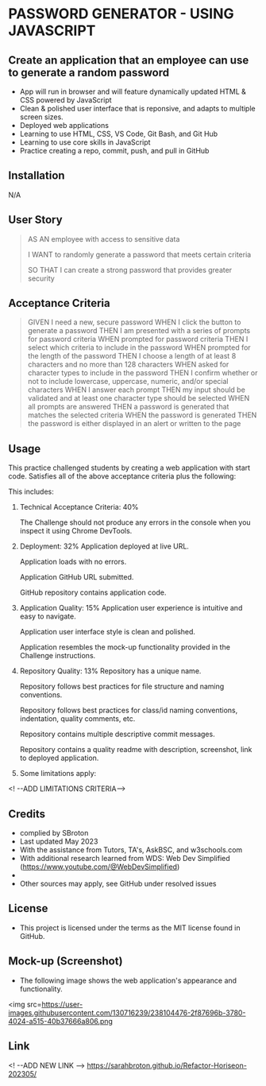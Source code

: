 # PASSWORD GENERATOR - USING JAVASCRIPT

## Create an application that an employee can use to generate a random password

- App will run in browser and will feature dynamically updated HTML & CSS powered by JavaScript
- Clean & polished user interface that is reponsive, and adapts to multiple screen sizes.  
- Deployed web applications  
- Learning to use HTML, CSS, VS Code, Git Bash, and Git Hub
- Learning to use core skills in JavaScript
- Practice creating a repo, commit, push, and pull in GitHub

## Installation

N/A

## User Story

>AS AN employee with access to sensitive data
>
>I WANT to randomly generate a password that meets certain criteria
>
>SO THAT I can create a strong password that provides greater security

## Acceptance Criteria

>GIVEN I need a new, secure password
>WHEN I click the button to generate a password
>THEN I am presented with a series of prompts for password criteria
>WHEN prompted for password criteria
>THEN I select which criteria to include in the password
>WHEN prompted for the length of the password
>THEN I choose a length of at least 8 characters and no more than 128 characters
>WHEN asked for character types to include in the password
>THEN I confirm whether or not to include lowercase, uppercase, numeric, and/or special characters
>WHEN I answer each prompt
>THEN my input should be validated and at least one character type should be selected
>WHEN all prompts are answered
>THEN a password is generated that matches the selected criteria
>WHEN the password is generated
>THEN the password is either displayed in an alert or written to the page

## Usage

This practice challenged students by creating a web application with start code. Satisfies all of the above acceptance criteria plus the following:

This includes:

1.  Technical Acceptance Criteria: 40%
    
    The Challenge should not produce any errors in the console when you inspect it using Chrome DevTools.
>
2. Deployment: 32%
    Application deployed at live URL.

    Application loads with no errors.

    Application GitHub URL submitted.

    GitHub repository contains application code.
>
3. Application Quality: 15%
    Application user experience is intuitive and easy to navigate.

    Application user interface style is clean and polished.

    Application resembles the mock-up functionality provided in the Challenge instructions.
>    
4. Repository Quality: 13%
    Repository has a unique name.

    Repository follows best practices for file structure and naming conventions.

    Repository follows best practices for class/id naming conventions, indentation, quality comments, etc.

    Repository contains multiple descriptive commit messages.

    Repository contains a quality readme with description, screenshot, link to deployed application.
>
5. Some limitations apply:

 <!  --ADD LIMITATIONS CRITERIA-->       

## Credits
- complied by SBroton
- Last updated May 2023
- With the assistance from Tutors, TA's, AskBSC, and w3schools.com
- With additional research learned from WDS: Web Dev Simplified (https://www.youtube.com/@WebDevSimplified)
- 
- Other sources may apply, see GitHub under resolved issues

## License
- This project is licensed under the terms as the MIT license found in GitHub.

## Mock-up (Screenshot)
- The following image shows the web application's appearance and functionality. 

<img src=https://user-images.githubusercontent.com/130716239/238104476-2f87696b-3780-4024-a515-40b37666a806.png

## Link

<! --ADD NEW LINK -->
https://sarahbroton.github.io/Refactor-Horiseon-202305/

